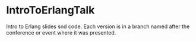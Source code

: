 IntroToErlangTalk
=================

Intro to Erlang slides snd code. Each version is in a branch named after the conference or event where it was presented.